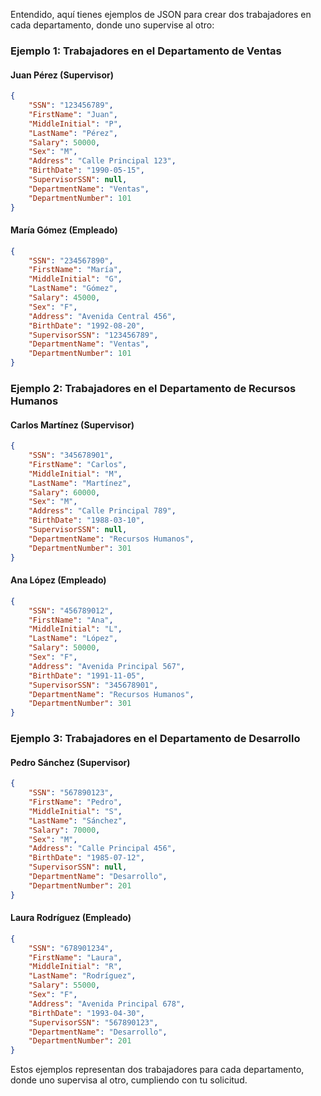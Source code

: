 Entendido, aquí tienes ejemplos de JSON para crear dos trabajadores en cada departamento, donde uno supervise al otro:

### Ejemplo 1: Trabajadores en el Departamento de Ventas

#### Juan Pérez (Supervisor)
```json
{
    "SSN": "123456789",
    "FirstName": "Juan",
    "MiddleInitial": "P",
    "LastName": "Pérez",
    "Salary": 50000,
    "Sex": "M",
    "Address": "Calle Principal 123",
    "BirthDate": "1990-05-15",
    "SupervisorSSN": null,
    "DepartmentName": "Ventas",
    "DepartmentNumber": 101
}
```

#### María Gómez (Empleado)
```json
{
    "SSN": "234567890",
    "FirstName": "María",
    "MiddleInitial": "G",
    "LastName": "Gómez",
    "Salary": 45000,
    "Sex": "F",
    "Address": "Avenida Central 456",
    "BirthDate": "1992-08-20",
    "SupervisorSSN": "123456789",
    "DepartmentName": "Ventas",
    "DepartmentNumber": 101
}
```

### Ejemplo 2: Trabajadores en el Departamento de Recursos Humanos

#### Carlos Martínez (Supervisor)
```json
{
    "SSN": "345678901",
    "FirstName": "Carlos",
    "MiddleInitial": "M",
    "LastName": "Martínez",
    "Salary": 60000,
    "Sex": "M",
    "Address": "Calle Principal 789",
    "BirthDate": "1988-03-10",
    "SupervisorSSN": null,
    "DepartmentName": "Recursos Humanos",
    "DepartmentNumber": 301
}
```

#### Ana López (Empleado)
```json
{
    "SSN": "456789012",
    "FirstName": "Ana",
    "MiddleInitial": "L",
    "LastName": "López",
    "Salary": 50000,
    "Sex": "F",
    "Address": "Avenida Principal 567",
    "BirthDate": "1991-11-05",
    "SupervisorSSN": "345678901",
    "DepartmentName": "Recursos Humanos",
    "DepartmentNumber": 301
}
```

### Ejemplo 3: Trabajadores en el Departamento de Desarrollo

#### Pedro Sánchez (Supervisor)
```json
{
    "SSN": "567890123",
    "FirstName": "Pedro",
    "MiddleInitial": "S",
    "LastName": "Sánchez",
    "Salary": 70000,
    "Sex": "M",
    "Address": "Calle Principal 456",
    "BirthDate": "1985-07-12",
    "SupervisorSSN": null,
    "DepartmentName": "Desarrollo",
    "DepartmentNumber": 201
}
```

#### Laura Rodríguez (Empleado)
```json
{
    "SSN": "678901234",
    "FirstName": "Laura",
    "MiddleInitial": "R",
    "LastName": "Rodríguez",
    "Salary": 55000,
    "Sex": "F",
    "Address": "Avenida Principal 678",
    "BirthDate": "1993-04-30",
    "SupervisorSSN": "567890123",
    "DepartmentName": "Desarrollo",
    "DepartmentNumber": 201
}
```

Estos ejemplos representan dos trabajadores para cada departamento, donde uno supervisa al otro, cumpliendo con tu solicitud.